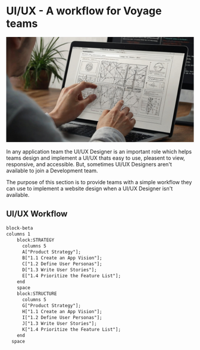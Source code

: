 # UI/UX - A workflow for Voyage teams

![UI/UX Designer at work](./assets/UI_UX_designer_at_work.jpeg)

In any application team the UI/UX Designer is an important role which helps
teams design and implement a UI/UX thats easy to use, pleasent to view,
responsive, and accessible. But, sometimes UI/UX Designers aren't available to
join a Development team.

The purpose of this section is to provide teams with a simple workflow they can
use to implement a website design when a UI/UX Designer isn't available.

## UI/UX Workflow

```mermaid
block-beta
columns 1
    block:STRATEGY
      columns 5
      A["Product Strategy"];
      B["1.1 Create an App Vision"];
      C["1.2 Define User Personas"];
      D["1.3 Write User Stories"];
      E["1.4 Prioritize the Feature List"];
    end
    space
    block:STRUCTURE
      columns 5
      G["Product Strategy"];
      H["1.1 Create an App Vision"];
      I["1.2 Define User Personas"];
      J["1.3 Write User Stories"];
      K["1.4 Prioritize the Feature List"];
    end
  space
```
